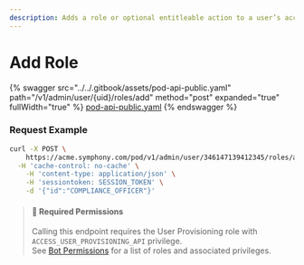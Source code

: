 ```yaml
---
description: Adds a role or optional entitleable action to a user’s account.
---
```


# Add Role

{% swagger src="../../.gitbook/assets/pod-api-public.yaml" path="/v1/admin/user/{uid}/roles/add" method="post" expanded="true" fullWidth="true" %}
[pod-api-public.yaml](../../.gitbook/assets/pod-api-public.yaml)
{% endswagger %}

### Request Example

```bash
curl -X POST \
	https://acme.symphony.com/pod/v1/admin/user/346147139412345/roles/add \
  -H 'cache-control: no-cache' \
	-H 'content-type: application/json' \
	-H 'sessiontoken: SESSION_TOKEN' \
	-d '{"id":"COMPLIANCE_OFFICER"}'
```

> #### 🚧 Required Permissions
>
> Calling this endpoint requires the User Provisioning role with `ACCESS_USER_PROVISIONING_API` privilege.\
> See [Bot Permissions](https://docs.developers.symphony.com/building-bots-on-symphony/configuration/bot-permissions) for a list of roles and associated privileges.
